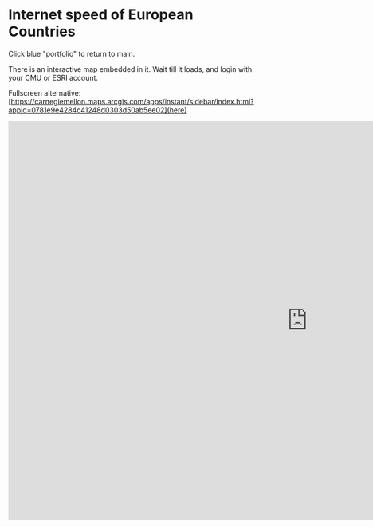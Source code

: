 # Internet speed of European Countries

Click blue "portfolio" to return to main.

There is an interactive map embedded in it. Wait till it loads, and login with your CMU or ESRI account.

Fullscreen alternative: [https://carnegiemellon.maps.arcgis.com/apps/instant/sidebar/index.html?appid=0781e9e4284c41248d0303d50ab5ee02](here)

<iframe src="https://carnegiemellon.maps.arcgis.com/apps/instant/sidebar/index.html?appid=0781e9e4284c41248d0303d50ab5ee02" width="1200" height="800" frameborder="0" style="border:0" allowfullscreen>iFrames are not supported on this page.</iframe>
